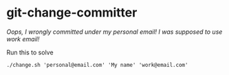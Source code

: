 # git-change-committer

_Oops, I wrongly committed under my personal email!
I was supposed to use work email!_

Run this to solve

    ./change.sh 'personal@email.com' 'My name' 'work@email.com'
